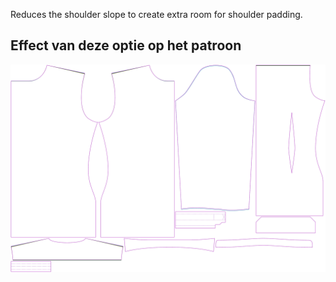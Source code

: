 
Reduces the shoulder slope to create extra room for shoulder padding.


## Effect van deze optie op het patroon
![This image shows the effect of this option by superimposing several variants that have a different value for this option](simon_shoulderslopereduction_sample.svg "Effect of this option on the pattern")
